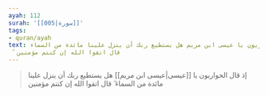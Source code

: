 ```yaml
---
ayah: 112
surah: '[[005|سورة]]'
tags:
- quran/ayah
text: إذ قال الحواريون يا عيسى ابن مريم هل يستطيع ربك أن ينزل علينا مائدة من السماء
  ۖ قال اتقوا الله إن كنتم مؤمنين
---
```

> إذ قال الحواريون يا [[عيسى|عيسى ابن مريم]] هل يستطيع ربك أن ينزل علينا مائدة من السماء ۖ قال اتقوا الله إن كنتم مؤمنين
